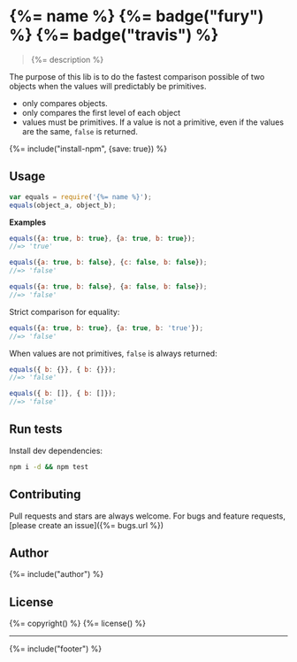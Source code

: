 # {%= name %} {%= badge("fury") %} {%= badge("travis") %}

> {%= description %}

The purpose of this lib is to do the fastest comparison possible of two objects when the values will predictably be primitives. 

- only compares objects.
- only compares the first level of each object
- values must be primitives. If a value is not a primitive, even if the values are the same, `false` is returned.

{%= include("install-npm", {save: true}) %}


## Usage

```js
var equals = require('{%= name %}');
equals(object_a, object_b);
```

**Examples**

```js
equals({a: true, b: true}, {a: true, b: true});
//=> 'true'

equals({a: true, b: false}, {c: false, b: false});
//=> 'false'

equals({a: true, b: false}, {a: false, b: false});
//=> 'false'
```

Strict comparison for equality:

```js
equals({a: true, b: true}, {a: true, b: 'true'});
//=> 'false'
```

When values are not primitives, `false` is always returned:

```js
equals({ b: {}}, { b: {}});
//=> 'false'

equals({ b: []}, { b: []});
//=> 'false'
```


## Run tests

Install dev dependencies:

```bash
npm i -d && npm test
```

## Contributing
Pull requests and stars are always welcome. For bugs and feature requests, [please create an issue]({%= bugs.url %})

## Author
{%= include("author") %}

## License
{%= copyright() %}
{%= license() %}

***

{%= include("footer") %}
